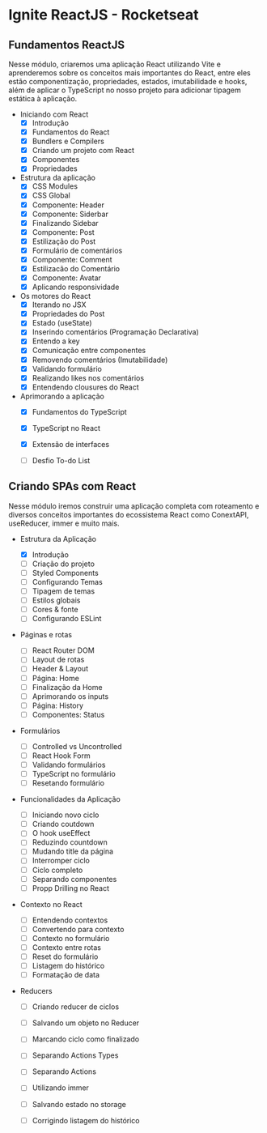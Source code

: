 # Ignite ReactJS - Rocketseat

## Fundamentos ReactJS
  Nesse módulo, criaremos uma aplicação React utilizando Vite e aprenderemos sobre os conceitos mais importantes do React, entre eles estão componentização, propriedades, estados, imutabilidade e hooks, além de aplicar o TypeScript no nosso projeto para adicionar tipagem estática à aplicação.
  * Iniciando com React
    - [x] Introdução
    - [x] Fundamentos do React
    - [x] Bundlers e Compilers
    - [x] Criando um projeto com React
    - [x] Componentes
    - [x] Propriedades
    
  * Estrutura da aplicação
    - [x] CSS Modules
    - [x] CSS Global
    - [x] Componente: Header
    - [x] Componente: Siderbar
    - [x] Finalizando Sidebar
    - [x] Componente: Post
    - [x] Estilização do Post
    - [x] Formulário de comentários
    - [x] Componente: Comment
    - [x] Estilizacão do Comentário
    - [x] Componente: Avatar
    - [x] Aplicando responsividade
  
  * Os motores do React
    - [x] Iterando no JSX
    - [x] Propriedades do Post
    - [x] Estado (useState)
    - [x] Inserindo comentários (Programação Declarativa)
    - [x] Entendo a key
    - [x] Comunicação entre componentes
    - [x] Removendo comentários (Imutabilidade)
    - [x] Validando formulário
    - [x] Realizando likes nos comentários
    - [x] Entendendo clousures do React
    
  * Aprimorando a aplicação
    - [x] Fundamentos do TypeScript
    - [x] TypeScript no React
    - [x] Extensão de interfaces
    
    - [ ] Desfio To-do List

## Criando SPAs com React
  Nesse módulo iremos construir uma aplicação completa com roteamento e diversos conceitos importantes do ecossistema React como ConextAPI, useReducer, immer e muito mais.
  * Estrutura da Aplicação
    - [x] Introdução
    - [ ] Criação do projeto
    - [ ] Styled Components
    - [ ] Configurando Temas
    - [ ] Tipagem de temas
    - [ ] Estilos globais
    - [ ] Cores & fonte
    - [ ] Configurando ESLint
    
  * Páginas e rotas
    - [ ] React Router DOM
    - [ ] Layout de rotas
    - [ ] Header & Layout
    - [ ] Página: Home
    - [ ] Finalização da Home
    - [ ] Aprimorando os inputs
    - [ ] Página: History
    - [ ] Componentes: Status

  * Formulários
    - [ ] Controlled vs Uncontrolled
    - [ ] React Hook Form
    - [ ] Validando formulários
    - [ ] TypeScript no formulário
    - [ ] Resetando formulário

  * Funcionalidades da Aplicação
    - [ ] Iniciando novo ciclo
    - [ ] Criando coutdown
    - [ ] O hook useEffect
    - [ ] Reduzindo countdown
    - [ ] Mudando title da página
    - [ ] Interromper ciclo
    - [ ] Ciclo completo
    - [ ] Separando componentes
    - [ ] Propp Drilling no React
   
  * Contexto no React
  
    - [ ] Entendendo contextos
    - [ ] Convertendo para contexto
    - [ ] Contexto no formulário
    - [ ] Contexto entre rotas
    - [ ] Reset do formulário
    - [ ] Listagem do histórico 
    - [ ] Formatação de data
    
   * Reducers
  
      - [ ] Criando reducer de ciclos
      - [ ] Salvando um objeto no Reducer
      - [ ] Marcando ciclo como finalizado 
      - [ ] Separando Actions Types
      - [ ] Separando Actions 
      - [ ] Utilizando immer
      - [ ] Salvando estado no storage
      - [ ] Corrigindo listagem do histórico

